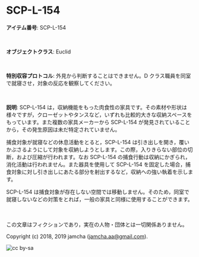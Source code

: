 

# SCP-L-154

**アイテム番号**: SCP-L-154  

<br>  

**オブジェクトクラス**: Euclid  

<br>  

**特別収容プロトコル**: 外見から判断することはできません。D クラス職員を同室で就寝させ，対象の反応を観察してください。  

<br>  

**説明**: SCP-L-154 は，収納機能をもった肉食性の家具です。その素材や形状は様々ですが，クローゼットやタンスなど，いずれも比較的大きな収納スペースをもっています。また複数の家具メーカーから SCP-L-154 が発見されていることから，その発生原因は未だ特定されていません。  

捕食対象が就寝などの休息活動をとると，SCP-L-154 は引き出しを開き，覆いかぶさるようにして対象を収納しようとします。この際，入りきらない部位の切断，および圧縮が行われます。なお SCP-L-154 の捕食行動は収納にかぎられ，消化活動は行われません。また器具を使用して SCP-L-154 を固定した場合，捕食対象に対し引き出しにあたる部分を射出するなど，収納への強い執着を示します。  

SCP-L-154 は捕食対象が存在しない空間では移動しません。そのため，同室で就寝しないなどの対策をとれば，一般の家具と同様に使用することができます。  

<br>  
<br>  
この文章はフィクションであり，実在の人物・団体とは一切関係ありません。  

Copyright (c) 2018, 2019 jamcha (jamcha.aa@gmail.com).  

![cc by-sa](https://i.creativecommons.org/l/by-sa/4.0/88x31.png)  

